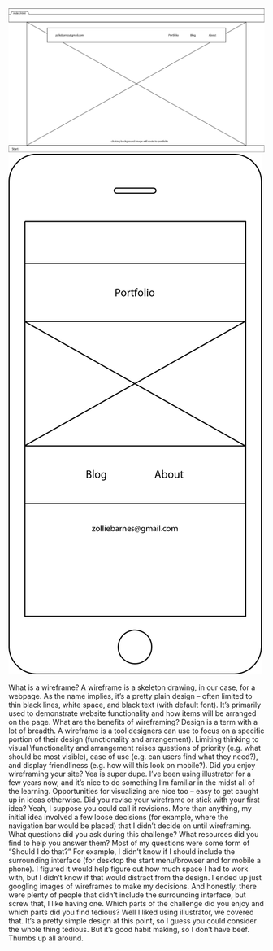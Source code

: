 <img src="/week-2/imgs/wireframes/desktop.png">
<img src="/week-2/imgs/wireframes/mobile.png">

What is a wireframe?
	A wireframe is a skeleton drawing, in our case, for a webpage. As the name implies, it’s a
	pretty plain design – often limited to thin black lines, white space, and black text (with
	default font). It’s primarily used to demonstrate website functionality and how items will be
	arranged on the page.
What are the benefits of wireframing?
	Design is a term with a lot of breadth. A wireframe is a tool designers can use to focus on a
	specific portion of their design (functionality and arrangement). Limiting thinking to visual
	\functionality and arrangement raises questions of priority (e.g. what should be most visible),
	ease of use (e.g. can users find what they need?), and display friendliness (e.g. how will this
	look on mobile?).
Did you enjoy wireframing your site?
	Yea is super dupe. I’ve been using illustrator for a few years now, and it’s nice to do
	something I’m familiar in the midst all of the learning. Opportunities for visualizing are nice
	too – easy to get caught up in ideas otherwise.
Did you revise your wireframe or stick with your first idea?
	Yeah, I suppose you could call it revisions. More than anything, my initial idea involved a few
	loose decisions (for example, where the navigation bar would be placed) that I didn’t decide on
	until wireframing.
What questions did you ask during this challenge? What resources did you find to help you answer
them?
	Most of my questions were some form of “Should I do that?” For example, I didn’t know if I
	should include the surrounding interface (for desktop the start menu/browser and for mobile a
	phone). I figured it would help figure out how much space I had to work with, but I didn’t know if that would distract from the design. I ended up just googling images of wireframes to make my decisions. And honestly, there were plenty of people that didn’t include the surrounding interface, but screw that, I like having one.
Which parts of the challenge did you enjoy and which parts did you find tedious?
	Well I liked using illustrator, we covered that. It’s a pretty simple design at this point, so I guess you could consider the whole thing tedious. But it’s good habit making, so I don’t have beef. Thumbs up all around.